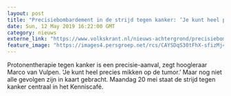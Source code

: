 ```yaml
---
layout: post
title: "Precisiebombardement in de strijd tegen kanker: ‘Je kunt heel precies mikken op de tumor’"
date: Sun, 12 May 2019 16:22:00 GMT
category: nieuws
externe_link: "https://www.volkskrant.nl/nieuws-achtergrond/precisiebombardement-in-de-strijd-tegen-kanker~bc49ef70/"
feature_image: "https://images4.persgroep.net/rcs/CAYSDqS30tFhX-sfizMj4U80S8o/diocontent/148120512/_crop/1333/0/3384/3388/_fill/320/320?appId=93a17a8fd81db0de025c8abd1cca1279&quality=0.85"
---
```


Protonentherapie tegen kanker is een precisie-aanval, zegt hoogleraar Marco van Vulpen. ‘Je kunt heel precies mikken op de tumor.’ Maar nog niet alle gevolgen zijn in kaart gebracht. Maandag 20 mei staat de strijd tegen kanker centraal in het Kenniscafé.
